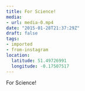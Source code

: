 ```yaml
---
title: For Science!
media:
- url: media-0.mp4
date: "2015-01-28T21:37:29Z"
draft: false
tags:
- imported
- from-instagram
location:
  latitude: 51.49726991
  longitude: -0.17507517
---
```

For Science!
